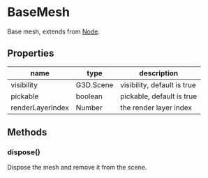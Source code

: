 # BaseMesh

Base mesh, extends from [Node](./Node).

## Properties

| name             | type      | description                 |
| ---------------- | --------- | --------------------------- |
| visibility       | G3D.Scene | visibility, default is true |
| pickable         | boolean   | pickable, default is true   |
| renderLayerIndex | Number    | the render layer index      |

## Methods

### dispose()

Dispose the mesh and remove it from the scene.
